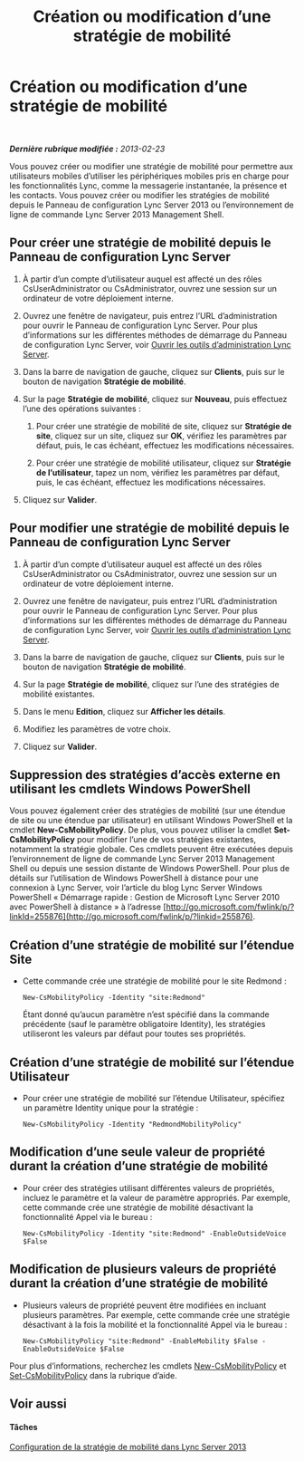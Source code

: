 ﻿---
title: Création ou modification d’une stratégie de mobilité
TOCTitle: Création ou modification d’une stratégie de mobilité
ms:assetid: fc2dfea0-2215-440d-9f4b-7c985da29211
ms:mtpsurl: https://technet.microsoft.com/fr-fr/library/JJ721946(v=OCS.15)
ms:contentKeyID: 49891625
ms.date: 05/20/2016
mtps_version: v=OCS.15
ms.translationtype: HT
---

# Création ou modification d’une stratégie de mobilité

 

_**Dernière rubrique modifiée :** 2013-02-23_

Vous pouvez créer ou modifier une stratégie de mobilité pour permettre aux utilisateurs mobiles d’utiliser les périphériques mobiles pris en charge pour les fonctionnalités Lync, comme la messagerie instantanée, la présence et les contacts. Vous pouvez créer ou modifier les stratégies de mobilité depuis le Panneau de configuration Lync Server 2013 ou l’environnement de ligne de commande Lync Server 2013 Management Shell.

## Pour créer une stratégie de mobilité depuis le Panneau de configuration Lync Server

1.  À partir d’un compte d’utilisateur auquel est affecté un des rôles CsUserAdministrator ou CsAdministrator, ouvrez une session sur un ordinateur de votre déploiement interne.

2.  Ouvrez une fenêtre de navigateur, puis entrez l’URL d’administration pour ouvrir le Panneau de configuration Lync Server. Pour plus d’informations sur les différentes méthodes de démarrage du Panneau de configuration Lync Server, voir [Ouvrir les outils d’administration Lync Server](lync-server-2013-open-lync-server-administrative-tools.md).

3.  Dans la barre de navigation de gauche, cliquez sur **Clients**, puis sur le bouton de navigation **Stratégie de mobilité**.

4.  Sur la page **Stratégie de mobilité**, cliquez sur **Nouveau**, puis effectuez l’une des opérations suivantes :
    
    1.  Pour créer une stratégie de mobilité de site, cliquez sur **Stratégie de site**, cliquez sur un site, cliquez sur **OK**, vérifiez les paramètres par défaut, puis, le cas échéant, effectuez les modifications nécessaires.
    
    2.  Pour créer une stratégie de mobilité utilisateur, cliquez sur **Stratégie de l’utilisateur**, tapez un nom, vérifiez les paramètres par défaut, puis, le cas échéant, effectuez les modifications nécessaires.

5.  Cliquez sur **Valider**.

## Pour modifier une stratégie de mobilité depuis le Panneau de configuration Lync Server

1.  À partir d’un compte d’utilisateur auquel est affecté un des rôles CsUserAdministrator ou CsAdministrator, ouvrez une session sur un ordinateur de votre déploiement interne.

2.  Ouvrez une fenêtre de navigateur, puis entrez l’URL d’administration pour ouvrir le Panneau de configuration Lync Server. Pour plus d’informations sur les différentes méthodes de démarrage du Panneau de configuration Lync Server, voir [Ouvrir les outils d’administration Lync Server](lync-server-2013-open-lync-server-administrative-tools.md).

3.  Dans la barre de navigation de gauche, cliquez sur **Clients**, puis sur le bouton de navigation **Stratégie de mobilité**.

4.  Sur la page **Stratégie de mobilité**, cliquez sur l’une des stratégies de mobilité existantes.

5.  Dans le menu **Edition**, cliquez sur **Afficher les détails**.

6.  Modifiez les paramètres de votre choix.

7.  Cliquez sur **Valider**.

## Suppression des stratégies d’accès externe en utilisant les cmdlets Windows PowerShell

Vous pouvez également créer des stratégies de mobilité (sur une étendue de site ou une étendue par utilisateur) en utilisant Windows PowerShell et la cmdlet **New-CsMobilityPolicy**. De plus, vous pouvez utiliser la cmdlet **Set-CsMobilityPolicy** pour modifier l’une de vos stratégies existantes, notamment la stratégie globale. Ces cmdlets peuvent être exécutées depuis l’environnement de ligne de commande Lync Server 2013 Management Shell ou depuis une session distante de Windows PowerShell. Pour plus de détails sur l’utilisation de Windows PowerShell à distance pour une connexion à Lync Server, voir l’article du blog Lync Server Windows PowerShell « Démarrage rapide : Gestion de Microsoft Lync Server 2010 avec PowerShell à distance » à l’adresse [http://go.microsoft.com/fwlink/p/?linkId=255876](http://go.microsoft.com/fwlink/p/?linkid=255876).

## Création d’une stratégie de mobilité sur l’étendue Site

  - Cette commande crée une stratégie de mobilité pour le site Redmond :
    
        New-CsMobilityPolicy -Identity "site:Redmond"
    
    Étant donné qu’aucun paramètre n’est spécifié dans la commande précédente (sauf le paramètre obligatoire Identity), les stratégies utiliseront les valeurs par défaut pour toutes ses propriétés.

## Création d’une stratégie de mobilité sur l’étendue Utilisateur

  - Pour créer une stratégie de mobilité sur l’étendue Utilisateur, spécifiez un paramètre Identity unique pour la stratégie :
    
        New-CsMobilityPolicy -Identity "RedmondMobilityPolicy"

## Modification d’une seule valeur de propriété durant la création d’une stratégie de mobilité

  - Pour créer des stratégies utilisant différentes valeurs de propriétés, incluez le paramètre et la valeur de paramètre appropriés. Par exemple, cette commande crée une stratégie de mobilité désactivant la fonctionnalité Appel via le bureau :
    
        New-CsMobilityPolicy -Identity "site:Redmond" -EnableOutsideVoice $False

## Modification de plusieurs valeurs de propriété durant la création d’une stratégie de mobilité

  - Plusieurs valeurs de propriété peuvent être modifiées en incluant plusieurs paramètres. Par exemple, cette commande crée une stratégie désactivant à la fois la mobilité et la fonctionnalité Appel via le bureau :
    
        New-CsMobilityPolicy "site:Redmond" -EnableMobility $False -EnableOutsideVoice $False

Pour plus d’informations, recherchez les cmdlets [New-CsMobilityPolicy](https://docs.microsoft.com/en-us/powershell/module/skype/New-CsMobilityPolicy) et [Set-CsMobilityPolicy](set-csmobilitypolicy.md) dans la rubrique d’aide.

## Voir aussi

#### Tâches

[Configuration de la stratégie de mobilité dans Lync Server 2013](lync-server-2013-configuring-mobility-policy.md)

